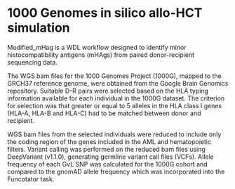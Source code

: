 # 1000 Genomes in silico allo-HCT simulation

Modified_mHag is a WDL workflow designed to identify minor histocompatibility antigens (mHAgs) from paired donor-recipient sequencing data. 

The WGS bam files for the 1000 Genomes Project (1000G), mapped to the GRCH37 reference genome, were obtained from the Google Brain Genomics repository. Suitable D-R pairs were selected based on the HLA typing information available for each individual in the 1000G dataset. The criterion for selection was that greater or equal to 5 alleles in the HLA class I genes (HLA-A, HLA-B and HLA-C) had to be matched between donor and recipient. 

WGS bam files from the selected individuals were reduced to include only the coding region of the genes included in the AML and hematopoietic filters. Variant calling was performed on the reduced bam files using DeepVariant (v1.1.0), generating germline variant call files (VCFs). Allele frequency of each GvL SNP was calculated for the 1000G cohort and compared to the gnomAD allele frequency which was incorporated into the Funcotator task. 
